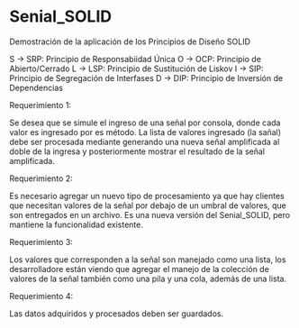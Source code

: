 # Senial_SOLID
Demostración de la aplicación de los Principios de Diseño SOLID

S -> SRP: Principio de Responsabiidad Única
O -> OCP: Principio de Abierto/Cerrado
L -> LSP: Principio de Sustitución de Liskov
I -> SIP: Principio de Segregación de Interfases
D -> DIP: Principio de Inversión de Dependencias

Requerimiento 1:

Se desea que se simule el ingreso de una señal por consola, donde cada valor es ingresado por es
método. La lista de valores ingresado (la sañal) debe ser procesada mediante generando una nueva
señal amplificada al doble de la ingresa y posteriormente mostrar el resultado de la señal
amplificada.

Requerimiento 2:

Es necesario agregar un nuevo tipo de procesamiento ya que hay clientes que necesitan valores de
la señal por debajo de un umbral de valores, que son entregados en un archivo.
Es una nueva versión del Senial_SOLID, pero mantiene la funcionalidad existente.

Requerimiento 3:

Los valores que corresponden a la señal son manejado como una lista, los desarrolladore están viendo
que agregar el manejo de la colección de valores de la señal también como una pila y una cola, además
de una lista.

Requerimiento 4:

Las datos adquiridos y procesados deben ser guardados.
